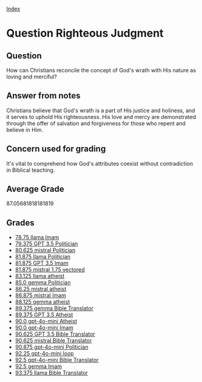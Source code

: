 
[Index](../../index.md)
# Question Righteous Judgment
## Question
How can Christians reconcile the concept of God's wrath with His nature as loving and merciful?

## Answer from notes
Christians believe that God's wrath is a part of His justice and holiness, and it serves to uphold His righteousness. His love and mercy are demonstrated through the offer of salvation and forgiveness for those who repent and believe in Him.

## Concern used for grading
It's vital to comprehend how God's attributes coexist without contradiction in Biblical teaching.

## Average Grade
87.05681818181819

## Grades
 * [78.75 llama Imam](../answers/llama_Imam/Righteous_Judgment.md)
 * [79.375 GPT 3.5 Politician](../answers/GPT_3.5_Politician/Righteous_Judgment.md)
 * [80.625 mistral Politician](../answers/mistral_Politician/Righteous_Judgment.md)
 * [81.875 llama Politician](../answers/llama_Politician/Righteous_Judgment.md)
 * [81.875 GPT 3.5 Imam](../answers/GPT_3.5_Imam/Righteous_Judgment.md)
 * [81.875 mistral 1.75 vectored](../answers/mistral_1.75_vectored/Righteous_Judgment.md)
 * [83.125 llama atheist](../answers/llama_atheist/Righteous_Judgment.md)
 * [85.0 gemma Politician](../answers/gemma_Politician/Righteous_Judgment.md)
 * [86.25 mistral atheist](../answers/mistral_atheist/Righteous_Judgment.md)
 * [86.875 mistral Imam](../answers/mistral_Imam/Righteous_Judgment.md)
 * [88.125 gemma atheist](../answers/gemma_atheist/Righteous_Judgment.md)
 * [89.375 gemma Bible Translator](../answers/gemma_Bible_Translator/Righteous_Judgment.md)
 * [89.375 GPT 3.5 Atheist](../answers/GPT_3.5_Atheist/Righteous_Judgment.md)
 * [90.0 gpt-4o-mini Atheist](../answers/gpt-4o-mini_Atheist/Righteous_Judgment.md)
 * [90.0 gpt-4o-mini Imam](../answers/gpt-4o-mini_Imam/Righteous_Judgment.md)
 * [90.625 GPT 3.5 Bible Translator](../answers/GPT_3.5_Bible_Translator/Righteous_Judgment.md)
 * [90.625 mistral Bible Translator](../answers/mistral_Bible_Translator/Righteous_Judgment.md)
 * [90.875 gpt-4o-mini Politician](../answers/gpt-4o-mini_Politician/Righteous_Judgment.md)
 * [92.25 gpt-4o-mini loop](../answers/gpt-4o-mini_loop/Righteous_Judgment.md)
 * [92.5 gpt-4o-mini Bible Translator](../answers/gpt-4o-mini_Bible_Translator/Righteous_Judgment.md)
 * [92.5 gemma Imam](../answers/gemma_Imam/Righteous_Judgment.md)
 * [93.375 llama Bible Translator](../answers/llama_Bible_Translator/Righteous_Judgment.md)
